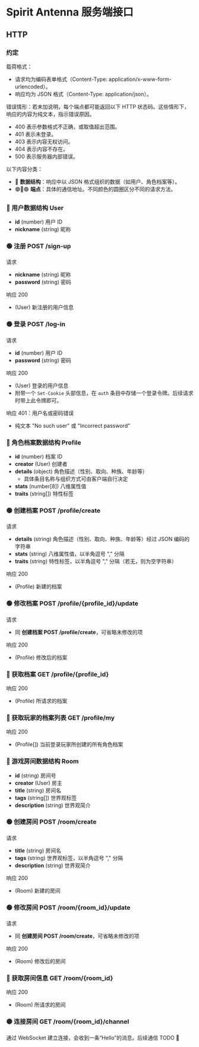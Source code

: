 # Spirit Antenna 服务端接口

## HTTP

### 约定

载荷格式：
- 请求均为编码表单格式（Content-Type: application/x-www-form-urlencoded）。
- 响应均为 JSON 格式（Content-Type: application/json）。

错误情形：若未加说明，每个端点都可能返回以下 HTTP 状态码。这些情形下，响应的内容为纯文本，指示错误原因。
- 400 表示参数格式不正确，或取值超出范围。
- 401 表示未登录。
- 403 表示内容无权访问。
- 404 表示内容不存在。
- 500 表示服务器内部错误。

以下内容分类：
- 📙 **数据结构**：响应中以 JSON 格式组织的数据（如用户、角色档案等）。
- 🟢🔵🟣 **端点**：具体的通信地址。不同颜色的圆圈区分不同的请求方法。

### 📙 用户数据结构 User

- **id** (number) 用户 ID
- **nickname** (string) 昵称

### 🟢 注册 POST /sign-up

请求
- **nickname** (string) 昵称
- **password** (string) 密码

响应 200
- (User) 新注册的用户信息

### 🟢 登录 POST /log-in

请求
- **id** (number) 用户 ID
- **password** (string) 密码

响应 200
- (User) 登录的用户信息
- 附带一个 `Set-Cookie` 头部信息，在 `auth` 条目中存储一个登录令牌。后续请求时带上此令牌即可。

响应 401：用户名或密码错误
- 纯文本 "No such user" 或 "Incorrect password"

### 📙 角色档案数据结构 Profile

- **id** (number) 档案 ID
- **creator** (User) 创建者
- **details** (object) 角色描述（性别、取向、种族、年龄等）
  - 具体条目名称与组织方式可由客户端自行决定
- **stats** (number[8]) 八维属性值
- **traits** (string[]) 特性标签

### 🟢 创建档案 POST /profile/create

请求
- **details** (string) 角色描述（性别、取向、种族、年龄等）经过 JSON 编码的字符串
- **stats** (string) 八维属性值，以半角逗号 "," 分隔
- **traits** (string) 特性标签，以半角逗号 "," 分隔（若无，则为空字符串）

响应 200
- (Profile) 新建的档案

### 🟢 修改档案 POST /profile/{profile_id}/update

请求
- 同 **创建档案 POST /profile/create**，可省略未修改的项

响应 200
- (Profile) 修改后的档案

### 🔵 获取档案 GET /profile/{profile_id}

响应 200
- (Profile) 所请求的档案

### 🔵 获取玩家的档案列表 GET /profile/my

响应 200
- (Profile[]) 当前登录玩家所创建的所有角色档案

### 📙 游戏房间数据结构 Room

- **id** (string) 房间号
- **creator** (User) 房主
- **title** (string) 房间名
- **tags** (string[]) 世界观标签
- **description** (string) 世界观简介

### 🟢 创建房间 POST /room/create

请求
- **title** (string) 房间名
- **tags** (string) 世界观标签，以半角逗号 "," 分隔
- **description** (string) 世界观简介

响应 200
- (Room) 新建的房间

### 🟢 修改房间 POST /room/{room_id}/update

请求
- 同 **创建房间 POST /room/create**，可省略未修改的项

响应 200
- (Room) 修改后的房间

### 🔵 获取房间信息 GET /room/{room_id}

响应 200
- (Room) 所请求的房间

### 🟣 连接房间 GET /room/{room_id}/channel

通过 WebSocket 建立连接，会收到一条“Hello”的消息。后续通信 TODO 🚧
